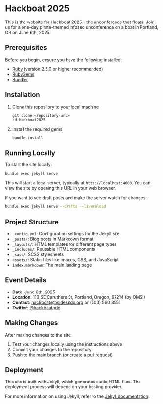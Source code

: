 # Hackboat 2025

This is the website for Hackboat 2025 - the unconference that floats. Join us for a one-day pirate-themed infosec unconference on a boat in Portland, OR on June 6th, 2025.

## Prerequisites

Before you begin, ensure you have the following installed:

- [Ruby](https://www.ruby-lang.org/en/documentation/installation/) (version 2.5.0 or higher recommended)
- [RubyGems](https://rubygems.org/pages/download)
- [Bundler](https://bundler.io/)

## Installation

1. Clone this repository to your local machine

   ```
   git clone <repository-url>
   cd hackboat2025
   ```

2. Install the required gems
   ```
   bundle install
   ```

## Running Locally

To start the site locally:

```bash
bundle exec jekyll serve
```

This will start a local server, typically at `http://localhost:4000`. You can view the site by opening this URL in your web browser.

If you want to see draft posts and make the server watch for changes:

```bash
bundle exec jekyll serve --drafts --livereload
```

## Project Structure

- `_config.yml`: Configuration settings for the Jekyll site
- `_posts/`: Blog posts in Markdown format
- `_layouts/`: HTML templates for different page types
- `_includes/`: Reusable HTML components
- `_sass/`: SCSS stylesheets
- `assets/`: Static files like images, CSS, and JavaScript
- `index.markdown`: The main landing page

## Event Details

- **Date**: June 6th, 2025
- **Location**: 110 SE Caruthers St, Portland, Oregon, 97214 (by OMSI)
- **Contact**: hackboat@bsidespdx.org or (503) 560 3551
- **Twitter**: [@hackboatpdx](https://twitter.com/hackboatpdx)

## Making Changes

After making changes to the site:

1. Test your changes locally using the instructions above
2. Commit your changes to the repository
3. Push to the main branch (or create a pull request)

## Deployment

This site is built with Jekyll, which generates static HTML files. The deployment process will depend on your hosting provider.

For more information on using Jekyll, refer to the [Jekyll documentation](https://jekyllrb.com/docs/).
